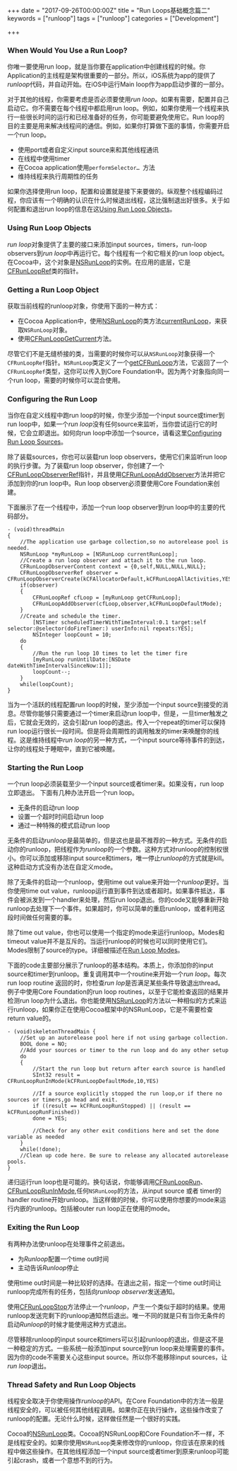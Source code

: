 +++
date = "2017-09-26T00:00:00Z"
title = "Run Loops基础概念篇二"
keywords = ["runloop"]
tags = ["runloop"]
categories = ["Development"]

+++

 
### When Would You Use a Run Loop?
你唯一要使用run loop，就是当你要在application中创建线程的时候。你Application的主线程是架构很重要的一部分。所以，iOS系统为app的提供了*runloop*代码，并自动开始。在iOS中运行Main loop作为app启动步骤的一部分。

对于其他的线程，你需要考虑是否必须要使用*run loop*。如果有需要，配置并自己启动它。你不需要在每个线程中都启用run loop。例如，如果你使用一个线程来执行一些很长时间的运行和已经准备好的任务，你可能要避免使用它。Run loop的目的主要是用来解决线程间的通信。例如，如果你打算做下面的事情，你需要开启一个run loop。

* 使用port或者自定义input source来和其他线程通讯
* 在线程中使用timer
* 在Cocoa application使用`performSelector… `方法
* 维持线程来执行周期性的任务
<!--more-->
如果你选择使用run loop，配置和设置就是接下来要做的。纵观整个线程编码过程，你应该有一个明确的认识在什么时候退出线程，这比强制退出好很多。关于如何配置和退出run loop的信息在这[Using Run Loop Objects](https://developer.apple.com/library/content/documentation/Cocoa/Conceptual/Multithreading/RunLoopManagement/RunLoopManagement.html#//apple_ref/doc/uid/10000057i-CH16-SW5)。

### Using Run Loop Objects
<i>run loop</i>对象提供了主要的接口来添加input sources，timers，run-loop observers到<i>run loop</i>中再运行它。每个线程有一个和它相关的run loop object。在Cocoa中，这个对象是[NSRunLoop](https://developer.apple.com/documentation/foundation/runloop)的实例。在应用的底层，它是[CFRunLoopRef](https://developer.apple.com/documentation/corefoundation/cfrunloop)类的指针。

### Getting a Run Loop Object
获取当前线程的runloop对象，你使用下面的一种方式：

*	在Cocoa Application中，使用[NSRunLoop](https://developer.apple.com/documentation/foundation/runloop/1412291-current)的类方法[currentRunLoop](https://developer.apple.com/documentation/foundation/runloop)，来获取`NSRunLoop`对象。
* 使用[CFRunLoopGetCurrent](https://developer.apple.com/documentation/corefoundation/1542428-cfrunloopgetcurrent)方法。

尽管它们不是无缝桥接的类，当需要的时候你可以从`NSRunLoop`对象获得一个`CFRunLoopRef`指针。`NSRunLoop`类定义了一个[getCFRunLoop](https://developer.apple.com/documentation/foundation/nsrunloop/1410140-getcfrunloop)方法，它返回了一个`CFRunLoopRef`类型，这你可以传入到Core Foundation中。因为两个对象指向同一个run loop，需要的时候你可以混合使用。

### Configuring the Run Loop
当你在自定义线程中跑run loop的时候，你至少添加一个input source或timer到run loop中，如果一个*run loop*没有任何source来监听，当你尝试运行它的时候，它会立即退出。如何向run loop中添加一个source，请看这里[Configuring Run Loop Sources](https://developer.apple.com/library/content/documentation/Cocoa/Conceptual/Multithreading/RunLoopManagement/RunLoopManagement.html#//apple_ref/doc/uid/10000057i-CH16-SW7)。

除了装载sources，你也可以装载run loop observers，使用它们来监听run loop的执行步骤。为了装载run loop observer，你创建了一个[CFRunLoopObserverRef](https://developer.apple.com/documentation/corefoundation/cfrunloopobserver)指针，并且使用[CFRunLoopAddObserver](https://developer.apple.com/documentation/corefoundation/1542504-cfrunloopaddobserver)方法并把它添加到你的run loop中。Run loop observer必须要使用Core Foundation来创建。

下面展示了在一个线程中，添加一个run loop observer到run loop中的主要的代码部分。

```
- (void)threadMain
{
	//The application use garbage collection,so no autorelease pool is needed.
	NSRunLoop *myRunLoop = [NSRunLoop currentRunLoop];	
	//Create a run loop observer and attach it to the run loop.
	CFRunLoopObserverContent context = {0,self,NULL,NULL,NULL};
	CFRunLoopObserverRef observer = CFRunLoopObserverCreate(kCFAllocatorDefault,kCFRunLoopAllActivities,YES,0,&myRunLoopObserver,&context);
	if(observer)
	{
		CFRunLoopRef cfLoop = [myRunLoop getCFRunLoop];
		CFRunLoopAddObserver(cfLoop,observer,kCFRunLoopDefaultMode);		
	}	
	//Create and schedule the timer.
		[NSTimer scheduledTimerWithTimeInterval:0.1 target:self selector:@selector(doFireTimer:) userInfo:nil repeats:YES];
		NSInteger loopCount = 10;
	do 
	{
		//Run the run loop 10 times to let the timer fire
		[myRunLoop runUntilDate:[NSDate dateWithTimeIntervalSinceNow:1]];
		loopCount--;
	}
	while(loopCount);
}
```
当为一个活跃的线程配置run loop的时候，至少添加一个input source到接受的消息。尽管你能够只需要通过一个timer来启动run loop中，但是，一旦timer触发之后，它就会无效的，这会引起run loop的退出。传入一个repeat的timer可以保持run loop运行很长一段时间。但是将会周期性的调用触发的timer来唤醒你的线程。这是维持线程中<i>run loop</i>的另一种方式，一个input source等待事件的到达，让你的线程处于睡眠中，直到它被唤醒。

### Starting the Run Loop
一个run loop必须装载至少一个input source或者timer来。如果没有，run loop立即退出。
下面有几种办法开启一个run loop。

* 无条件的启动run loop
* 设置一个超时时间启动run loop
* 通过一种特殊的模式启动run loop

无条件的启动<i>runloop</i>是最简单的，但是这也是最不推荐的一种方式。无条件的启动你的runloop，把线程作为<i>runloop</i>的一个参数。这种方式对runloop的控制权很小。你可以添加或移除input source和timers，唯一停止<i>runloop</i>的方式就是kill。这种启动方式没有办法在自定义mode。

除了无条件的启动一个runloop，使用time out value来开始一个<i>runloop</i>更好。当你使用time out value，runloop运行直到事件到达或者超时。如果事件抵达，事件会被派发到一个handler来处理，然后run loop退出。你的code又能够重新开始runloop去处理下一个事件。如果超时，你可以简单的重启runloop，或者利用这段时间做任何需要的事。

除了time out value，你也可以使用一个指定的mode来运行runloop。Modes和timeout value并不是互斥的。当运行runloop的时候也可以同时使用它们。Modes限制了source的type。详细被描述在[Run Loop Modes](https://developer.apple.com/library/content/documentation/Cocoa/Conceptual/Multithreading/RunLoopManagement/RunLoopManagement.html#//apple_ref/doc/uid/10000057i-CH16-SW12)。

下面的code主要部分展示了runloop的基本结构。本质上，你添加你的input source和timer到runloop。重复调用其中一个routine来开始一个<i>run loop</i>。每次run loop routine 返回的时，你检查<i>run lop</i>是否满足某些条件导致退出thread。例子中使用Core Foundation的run loop routines，以至于它能检查返回的结果并检测run loop为什么退出。你也能使用[NSRunLoop](https://developer.apple.com/documentation/foundation/runloop)的方法以一种相似的方式来运行runloop，如果你正在使用Cocoa框架中的NSRunLoop，它是不需要检查return value的。

```
- (void)skeletonThreadMain {
	//Set up an autorelease pool here if not using garbage collection.
	BOOL done = NO;
	//Add your sources or timer to the run loop and do any other setup
	do
	{
		//Start the run loop but return after earch source is handled
		SInt32 result = CFRunLoopRunInMode(kCFRunLoopDefaultMode,10,YES)
		
		//If a source explicitly stopped the run loop,or if there no sources or timers,go head and exit.
		if ((result == kCFRunLoopRunStopped) || (result == kCFRunLoopRunFinished))
		done = YES;
		
		//Check for any other exit conditions here and set the done variable as needed
	}
	while(!done);
	//Clean up code here. Be sure to release any allocated autorelease pools.
}
```
递归运行run loop也是可能的。换句话说，你能够调用[CFRunLoopRun](https://developer.apple.com/documentation/corefoundation/1542011-cfrunlooprun)、[CFRunLoopRunInMode](https://developer.apple.com/documentation/corefoundation/1541988-cfrunloopruninmode),任何`NSRunLoop`的方法，从input source 或者 timer的handler routine开始runloop。当这样做的时候，你可以使用你想要的mode来运行内嵌的runloop。包括被outer run loop正在使用的mode。


### Exiting the Run Loop
有两种办法使runloop在处理事件之前退出。

* 为<i>Runloop</i>配置一个time out时间
* 主动告诉<i>Runloop</i>停止

使用time out时间是一种比较好的选择。在退出之前，指定一个time out时间让runloop完成所有的任务，包括向<i>runloop observer</i>发送通知。

使用[CFRunLoopStop](https://developer.apple.com/documentation/corefoundation/1541796-cfrunloopstop)方法停止一个<i>runloop</i>，产生一个类似于超时的结果。使用runloop发送完剩下的runloop通知然后退出。唯一不同的就是只有当你无条件的启动<i>Runloop</i>的时候才能使用这种方式退出。

尽管移除runloop的input source和timers可以引起runloop的退出，但是这不是一种稳定的方式。一些系统一般添加input source到run loop来处理需要的事件。因为你的code不需要关心这些input source。所以你不能移除input sources，让<i>run loop</i>退出。

### Thread Safety and Run Loop Objects
线程安全取决于你使用操作<i>runloop</i>的API。在Core Foundation中的方法一般是线程安全的，可以被任何其他线程调用。如果你正在执行操作，这些操作改变了runloop的配置。无论什么时候，这样做任然是一个很好的实践。

Cocoa的[NSRunLoop](https://developer.apple.com/documentation/foundation/runloop)类。Cocoa的NSRunLoop和Core Foundation不一样，不是线程安全的。如果你使用`NSRunLoop`类来修改你的runloop，你应该在原来的线程中做这些操作。在其他线程添加一个input source或者timer到原来runloop可能引起crash，或者一个意想不到的行为。